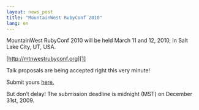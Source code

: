```yaml
---
layout: news_post
title: "MountainWest RubyConf 2010"
lang: en
---
```


MountainWest RubyConf 2010 will be held March 11 and 12, 2010, in Salt
Lake City, UT, USA.

[http://mtnwestrubyconf.org][1]

Talk proposals are being accepted right this very minute!

Submit yours [here.][2]

But don’t delay! The submission deadline is midnight (MST) on December
31st, 2009.



[1]: http://mtnwestrubyconf.org 
[2]: http://spreadsheets.google.com/viewform?formkey=dERsdEVIc0FTSlBtanVxTWFNamdHcmc6MA 
